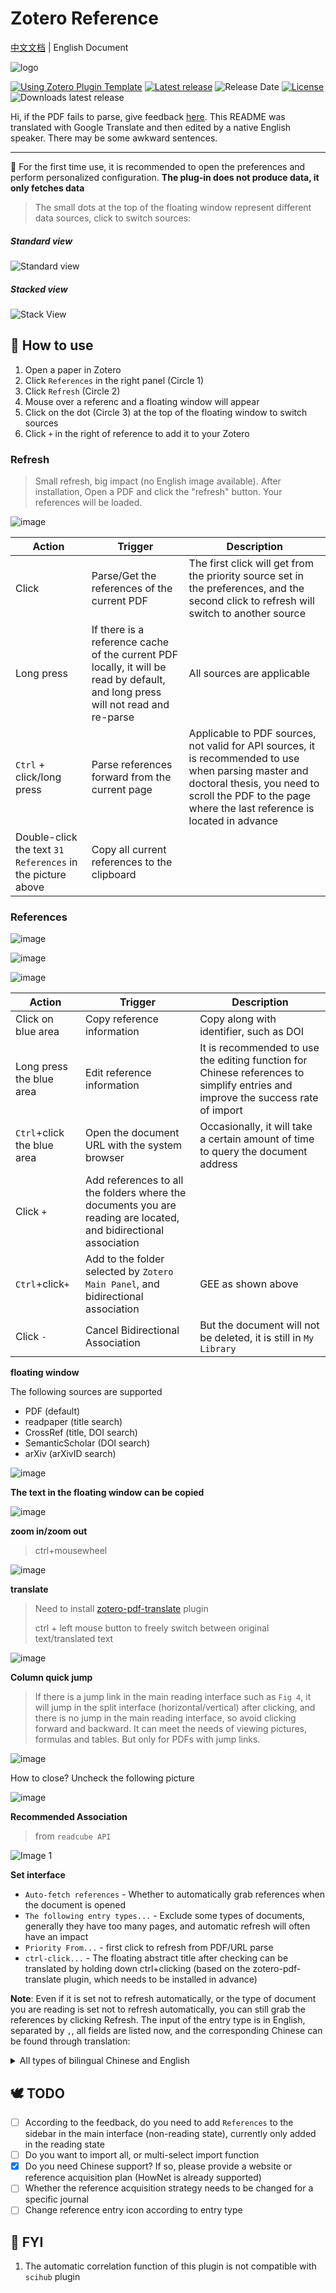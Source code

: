 # Zotero Reference

[中文文档](README.md) | English Document

![logo](addon/chrome/content/icons/favicon.png)

[![Using Zotero Plugin Template](https://img.shields.io/badge/Using-Zotero%20Plugin%20Template-blue?style=flat-round&logo=github)](https://github.com/windingwind/zotero-plugin-template)
[![Latest release](https://img.shields.io/github/v/release/MuiseDestiny/zotero-reference)](https://github.com/MuiseDestiny/zotero-reference/releases)
![Release Date](https://img.shields.io/github/release-date/MuiseDestiny/zotero-reference?color=9cf)
[![License](https://img.shields.io/github/license/MuiseDestiny/zotero-reference)](https://github.com/MuiseDestiny/zotero-reference/blob/master/LICENSE)
![Downloads latest release](https://img.shields.io/github/downloads/MuiseDestiny/zotero-reference/latest/total?color=yellow)

Hi, if the PDF fails to parse, give feedback
[here](https://github.com/MuiseDestiny/zotero-reference/issues/6). This README was
translated with Google Translate and then edited by a native English speaker.
There may be some awkward sentences.

---

🎈 For the first time use, it is recommended to open the preferences and
perform personalized configuration. **The plug-in does not produce data, it
only fetches data**

> The small dots at the top of the floating window represent different data
> sources, click to switch sources:

##### Standard view

![Standard view](https://user-images.githubusercontent.com/51939531/226575476-3234f112-877a-4b6e-a110-ecc3aee72d26.png)

##### Stacked view

![Stack View](https://user-images.githubusercontent.com/51939531/227147529-bd6b97ee-4d5e-4239-adb9-591cdc3a88cb.png)

## 👋 How to use

1. Open a paper in Zotero
2. Click `References` in the right panel (Circle 1)
3. Click `Refresh` (Circle 2)
4. Mouse over a referenc and a floating window will appear
5. Click on the dot (Circle 3) at the top of the floating window to switch sources
6. Click `+` in the right of reference to add it to your Zotero

### Refresh

> Small refresh, big impact (no English image available). After installation,
> Open a PDF and click the "refresh" button. Your references will be loaded.

![image](https://user-images.githubusercontent.com/51939531/221145006-56834b6e-e5c2-4bb4-a369-cfcf15a53349.png)

| Action                                                     | Trigger                                                                                                                         | Description                                                                                                                                                                                                   |
| ---------------------------------------------------------- | ------------------------------------------------------------------------------------------------------------------------------- | ------------------------------------------------------------------------------------------------------------------------------------------------------------------------------------------------------------- |
| Click                                                      | Parse/Get the references of the current PDF                                                                                     | The first click will get from the priority source set in the preferences, and the second click to refresh will switch to another source                                                                       |
| Long press                                                 | If there is a reference cache of the current PDF locally, it will be read by default, and long press will not read and re-parse | All sources are applicable                                                                                                                                                                                    |
| `Ctrl` + click/long press                                  | Parse references forward from the current page                                                                                  | Applicable to PDF sources, not valid for API sources, it is recommended to use when parsing master and doctoral thesis, you need to scroll the PDF to the page where the last reference is located in advance |
| Double-click the text `31 References` in the picture above | Copy all current references to the clipboard                                                                                    |                                                                                                                                                                                                               |

### References

![image](https://user-images.githubusercontent.com/51939531/208303590-dfe6f3cf-cd48-4afe-90a0-9cce6ff5f9cb.png)

![image](https://user-images.githubusercontent.com/51939531/221150190-934a1c03-99ff-421a-880b-8c1b4b185898.png)

![image](https://user-images.githubusercontent.com/51939531/208303399-0dc09046-997c-4809-8639-9100001e6002.png)

| Action                     | Trigger                                                                                                          | Description                                                                                                                     |
| -------------------------- | ---------------------------------------------------------------------------------------------------------------- | ------------------------------------------------------------------------------------------------------------------------------- |
| Click on blue area         | Copy reference information                                                                                       | Copy along with identifier, such as DOI                                                                                         |
| Long press the blue area   | Edit reference information                                                                                       | It is recommended to use the editing function for Chinese references to simplify entries and improve the success rate of import |
| `Ctrl`+click the blue area | Open the document URL with the system browser                                                                    | Occasionally, it will take a certain amount of time to query the document address                                               |
| Click `+`                  | Add references to all the folders where the documents you are reading are located, and bidirectional association |                                                                                                                                 |
| `Ctrl`+click`+`            | Add to the folder selected by `Zotero Main Panel`, and bidirectional association                                 | GEE as shown above                                                                                                              |
| Click `-`                  | Cancel Bidirectional Association                                                                                 | But the document will not be deleted, it is still in `My Library`                                                               |

**floating window**

The following sources are supported

- PDF (default)
- readpaper (title search)
- CrossRef (title, DOI search)
- SemanticScholar (DOI search)
- arXiv (arXivID search)

![image](https://user-images.githubusercontent.com/51939531/217994089-100d5d20-8a6b-42ec-ad9b-5550cf354366.png)

**The text in the floating window can be copied**

![image](https://user-images.githubusercontent.com/51939531/217994406-64e96f4e-68bf-49bf-bda3-f6fe4a003df9.png)

**zoom in/zoom out**

> ctrl+mousewheel

![image](https://user-images.githubusercontent.com/51939531/217994453-686cc320-d2bf-49dc-be73-6b95cd5cdbfb.png)

**translate**

> Need to install [zotero-pdf-translate](https://github.com/windingwind/zotero-pdf-translate) plugin
>
> ctrl + left mouse button to freely switch between original text/translated text

![image](https://user-images.githubusercontent.com/51939531/217994498-87ce1191-407f-45e1-bf97-ddd178375d07.png)

**Column quick jump**

> If there is a jump link in the main reading interface such as `Fig 4`, it will jump in the split interface (horizontal/vertical) after clicking, and there is no jump in the main reading interface, so avoid clicking forward and backward. It can meet the needs of viewing pictures, formulas and tables. But only for PDFs with jump links.

![image](https://user-images.githubusercontent.com/51939531/209768934-c959f54c-09d2-47e9-871c-defe42074afe.png)

How to close? Uncheck the following picture

![image](https://user-images.githubusercontent.com/51939531/217995465-d5893305-c0d2-4c50-b4ca-42c50d2f077c.png)

**Recommended Association**

> from `readcube API`

![Image 1](https://user-images.githubusercontent.com/51939531/209890021-14b421a6-f5d8-476f-801f-294a8104f95f.png)

**Set interface**

- `Auto-fetch references` - Whether to automatically grab references when the document is opened
- `The following entry types...` - Exclude some types of documents, generally they have too many pages, and automatic refresh will often have an impact
- `Priority From...` - first click to refresh from PDF/URL parse
- `ctrl-click...` - The floating abstract title after checking can be translated by holding down ctrl+clicking (based on the zotero-pdf-translate plugin, which needs to be installed in advance)

**Note**: Even if it is set not to refresh automatically, or the type of document you are reading is set not to refresh automatically, you can still grab the references by clicking Refresh.
The input of the entry type is in English, separated by `,`, all fields are listed now, and the corresponding Chinese can be found through translation:

<details>
<summary>All types of bilingual Chinese and English</summary>

```
note=note
annotation=annotation
attachment=attachment
book=book
bookSection=book chapter
journalArticle=Journal Article
magazineArticle=Magazine Article
newspaperArticle=newspaper article
thesis=dissertation
letter=letter
manuscript=manuscript
interview=interview draft
film=film
artwork=artwork
webpage=webpage
report=report
bill=bill
case=judicial case
hearing=hearing
patent=patent
statute=law
email=E-mail
map=map
blogPost=Blog post
instantMessage=instant message
forumPost=Forum post
audioRecording=Audio
presentation=presentation document
videoRecording=Video
tvBroadcast=Television broadcast
radioBroadcast=Radio broadcast
podcast=podcast
computerProgram=Software
conferencePaper=conference paper
document=document
encyclopediaArticle=Encyclopedia Article
dictionaryEntry=entry
preprint=preprint
```

</details>

## 🕊️ TODO

- [ ] According to the feedback, do you need to add `References` to the sidebar in the main interface (non-reading state), currently only added in the reading state
- [ ] Do you want to import all, or multi-select import function
- [x] Do you need Chinese support? If so, please provide a website or reference acquisition plan (HowNet is already supported)
- [ ] Whether the reference acquisition strategy needs to be changed for a specific journal
- [ ] Change reference entry icon according to entry type

## 👋 FYI

1. The automatic correlation function of this plugin is not compatible with `scihub` plugin
